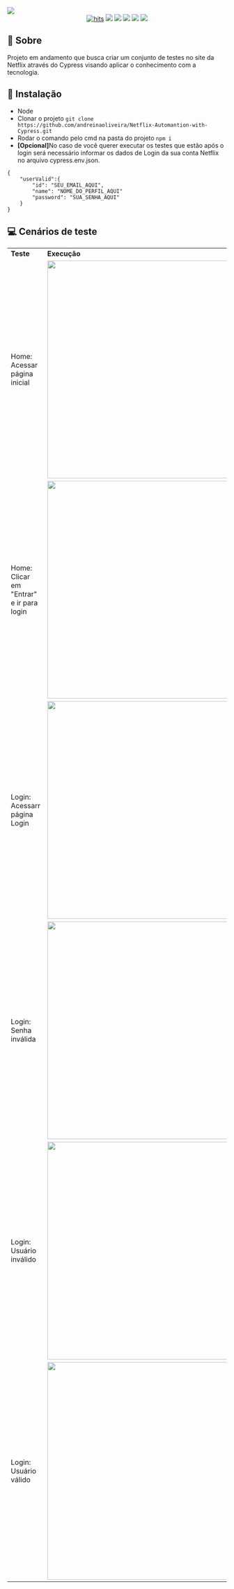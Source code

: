 <img src="https://user-images.githubusercontent.com/51168329/214426855-7112aebc-84e7-4359-a77a-164b25e1e2fe.png">
<div align="center">
  <a href="https://github.com/andreinaoliveira/Netflix-Automantion-with-Cypress"><img alt="hits" src="https://hits.sh/github.com/andreinaoliveira/Netflix-Automantion-with-Cypress.svg"/></a>
  <a href="https://github.com/andreinaoliveira/Netflix-Automantion-with-Cypress/graphs/commit-activity"><img src="https://img.shields.io/github/last-commit/andreinaoliveira/netflix-automantion-with-cypress"></a>
  <a href="https://github.com/andreinaoliveira/Netflix-Automantion-with-Cypress"><img src="https://img.shields.io/badge/status-In%20Progress-yellow"></a>
  <a href="https://github.com/andreinaoliveira/Netflix-Automantion-with-Cypress/stargazers"><img src="https://img.shields.io/github/stars/andreinaoliveira/Netflix-Automantion-with-Cypress?style=social"></a>
  <a href="https://github.com/andreinaoliveira/Netflix-Automantion-with-Cypress/network/members"><img src="https://img.shields.io/github/forks/andreinaoliveira/Netflix-Automantion-with-Cypress?style=social"></a>
  <a href="https://github.com/andreinaoliveira"><img src="https://img.shields.io/github/followers/andreinaoliveira?style=social"></a>
</div>

## 💬 Sobre
Projeto em andamento que busca criar um conjunto de testes no site da Netflix através do Cypress visando aplicar o conhecimento com a tecnologia.
  
## 💾 Instalação
- Node
- Clonar o projeto ```git clone https://github.com/andreinaoliveira/Netflix-Automantion-with-Cypress.git```
- Rodar o comando pelo cmd na pasta do projeto ```npm i```
- <b>[Opcional]</b>No caso de você querer executar os testes que estão após o login será necessário informar os dados de Login da sua conta Netflix no arquivo cypress.env.json.
```
{
    "userValid":{
        "id": "SEU_EMAIL_AQUI",
        "name": "NOME_DO_PERFIL_AQUI"
        "password": "SUA_SENHA_AQUI"
    }
}
```
## 💻 Cenários de teste

<div align="center">
  <table>
    <tr>
      <td>
        <b>Teste</b>
      </td>
      <td>
        <b>Execução</b>
      </td>
    </tr>
    <tr>
      <td>
        <p>Home: Acessar página inicial</p>
      </td>
      <td>
          <img src="https://user-images.githubusercontent.com/51168329/214357725-9e2ac0af-30d7-4a1b-91e8-e7bbdc2cdcc4.gif" width="500px">
      </td>
    </tr>
     <tr>
      <td>
        <p>Home: Clicar em "Entrar" e ir para login</p>
      </td>
      <td>
          <img src="https://user-images.githubusercontent.com/51168329/214431027-9a28ac2a-d00b-42f7-8e77-4dcefd3b38bf.gif" width="500px">
      </td>
    </tr>
      <td>
        <p>Login: Acessarr página Login</p>
      </td>
      <td>
          <img src="https://user-images.githubusercontent.com/51168329/214431404-046003e2-a7cf-4f09-b620-3d4592f35407.gif" width="500px">
      </td>
    </tr>
    </tr>
    <tr>
      <td>
        <p>Login: Senha inválida</p>
      </td>
      <td>
          <img src="https://user-images.githubusercontent.com/51168329/214431367-8e3adc1d-2502-49ee-b2fd-6a890ad69853.gif" width="500px">
      </td>
    </tr>
    <tr>
      <td>
        <p>Login: Usuário inválido</p>
      </td>
      <td>
          <img src="https://user-images.githubusercontent.com/51168329/214431329-f76587aa-2e0a-4118-8ac4-7041ff75bc5b.gif" width="500px">
      </td>
    </tr>
    <tr>
      <td>
        <p>Login: Usuário válido</p>
      </td>
      <td>
          <img src="https://user-images.githubusercontent.com/51168329/214431290-9d97d5b3-f082-4a0f-8ec7-0627a044b996.gif" width="500px">
      </td>
    </tr>
  </table>
</div>


